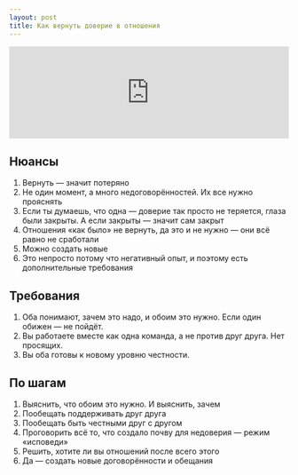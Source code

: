 ```yaml
---
layout: post
title: Как вернуть доверие в отношения
---
```


<iframe width="100%" height="166" scrolling="no" frameborder="no" src="https://w.soundcloud.com/player/?url=https%3A//api.soundcloud.com/tracks/206920884&amp;color=ff5500&amp;auto_play=false&amp;hide_related=false&amp;show_comments=true&amp;show_user=true&amp;show_reposts=false"></iframe>

## Нюансы

1. Вернуть — значит потеряно
2. Не один момент, а много недоговорённостей. Их все нужно прояснять
3. Если ты думаешь, что одна — доверие так просто не теряется, глаза были закрыты. А если закрыты — значит сам закрыт
4. Отношения «как было» не вернуть, да это и не нужно — они всё равно не сработали
5. Можно создать новые
6. Это непросто потому что негативный опыт, и поэтому есть дополнительные требования

## Требования

1. Оба понимают, зачем это надо, и обоим это нужно. Если один обижен — не пойдёт.
2. Вы работаете вместе как одна команда, а не против друг друга. Нет просящих.
3. Вы оба готовы к новому уровню честности.

## По шагам

1. Выяснить, что обоим это нужно. И выяснить, зачем
2. Пообещать поддерживать друг друга
3. Пообещать быть честными друг с другом
4. Проговорить всё то, что создало почву для недоверия — режим «исповеди»
5. Решить, хотите ли вы отношений после всего этого
6. Да — создать новые договорённости и обещания
